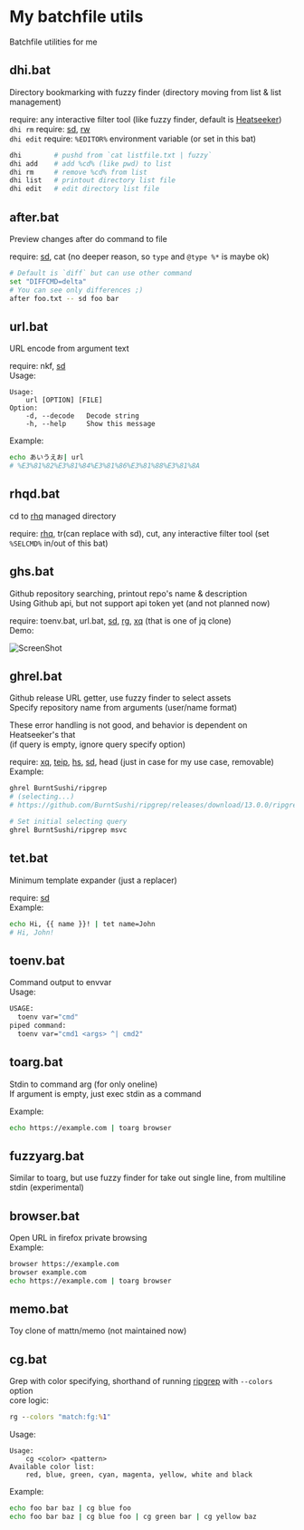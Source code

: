 # My batchfile utils
Batchfile utilities for me

## dhi.bat
Directory bookmarking with fuzzy finder (directory moving from list & list management)  

require: any interactive filter tool (like fuzzy finder, default is [Heatseeker][hs])  
`dhi rm` require: [sd], [rw]  
`dhi edit` require: `%EDITOR%` environment variable (or set in this bat)
```sh
dhi        # pushd from `cat listfile.txt | fuzzy`
dhi add    # add %cd% (like pwd) to list
dhi rm     # remove %cd% from list
dhi list   # printout directory list file
dhi edit   # edit directory list file
```

## after.bat
Preview changes after do command to file  

require: [sd], cat (no deeper reason, so `type` and `@type %*` is maybe ok)  
```sh
# Default is `diff` but can use other command
set "DIFFCMD=delta"
# You can see only differences ;)
after foo.txt -- sd foo bar
```

## url.bat
URL encode from argument text  

require: nkf, [sd]  
Usage:
```
Usage:
    url [OPTION] [FILE]
Option:
    -d, --decode   Decode string
    -h, --help     Show this message
```
Example:  
```sh
echo あいうえお| url
# %E3%81%82%E3%81%84%E3%81%86%E3%81%88%E3%81%8A
```

## rhqd.bat
cd to [rhq] managed directory  

require: [rhq], tr(can replace with sd), cut, any interactive filter tool (set `%SELCMD%` in/out of this bat)  

## ghs.bat
Github repository searching, printout repo's name & description  
Using Github api, but not support api token yet (and not planned now)  

require: toenv.bat, url.bat, [sd], [rg], [xq][] (that is one of jq clone)  
Demo:  

![ScreenShot](https://i.imgur.com/IIgH9Cg.png)

## ghrel.bat
Github release URL getter, use fuzzy finder to select assets  
Specify repository name from arguments (user/name format)  

These error handling is not good, and behavior is dependent on Heatseeker's that  
(if query is empty, ignore query specify option)  

require: [xq], [teip], [hs], [sd], head (just in case for my use case, removable)  
Example:  
```sh
ghrel BurntSushi/ripgrep
# (selecting...)
# https://github.com/BurntSushi/ripgrep/releases/download/13.0.0/ripgrep-13.0.0-x86_64-pc-windows-msvc.zip

# Set initial selecting query
ghrel BurntSushi/ripgrep msvc
```

## tet.bat
Minimum template expander (just a replacer)  

require: [sd]  
Example:  
```sh
echo Hi, {{ name }}! | tet name=John
# Hi, John!
```

## toenv.bat
Command output to envvar  
Usage:  
```sh
USAGE:
  toenv var="cmd"
piped command:
  toenv var="cmd1 <args> ^| cmd2"
```

## toarg.bat
Stdin to command arg (for only oneline)  
If argument is empty, just exec stdin as a command  

Example:  
```sh
echo https://example.com | toarg browser
```

## fuzzyarg.bat
Similar to toarg, but use fuzzy finder for take out single line, from multiline stdin (experimental)  

## browser.bat
Open URL in firefox private browsing  
Example:  
```sh
browser https://example.com
browser example.com
echo https://example.com | toarg browser
```

## memo.bat
Toy clone of mattn/memo (not maintained now)  

## cg.bat
Grep with color specifying, shorthand of running [ripgrep][rg] with `--colors` option  
core logic:  
```bat
rg --colors "match:fg:%1"
```
Usage:  
```
Usage:
    cg <color> <pattern>
Available color list:
    red, blue, green, cyan, magenta, yellow, white and black
```
Example:  
```sh
echo foo bar baz | cg blue foo
echo foo bar baz | cg blue foo | cg green bar | cg yellow baz
```


[sd]: https://github.com/chmln/sd
[rw]: https://github.com/jridgewell/rw
[rhq]: https://github.com/ubnt-intrepid/rhq
[rg]: https://github.com/BurntSushi/ripgrep
[xq]: https://github.com/MiSawa/xq
[teip]: https://github.com/greymd/teip
[hs]: https://github.com/rschmitt/heatseeker
<!-- []: https://github.com/ -->
